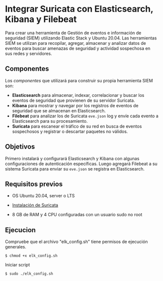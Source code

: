 # Integrar Suricata con Elasticsearch, Kibana y Filebeat

Para crear una herramienta de Gestión de eventos e información de seguridad (SIEM) utilizando Elastic Stack y Ubuntu 20.04. Las herramientas SIEM se utilizan para recopilar, agregar, almacenar y analizar datos de eventos para buscar amenazas de seguridad y actividad sospechosa en sus redes y servidores.

## Componentes 

Los *componentes* que utilizará para construir su propia herramienta SIEM son:

* **Elasticsearch** para almacenar, indexar, correlacionar y buscar los eventos de seguridad que provienen de su servidor Suricata.
* **Kibana** para mostrar y navegar por los registros de eventos de seguridad que se almacenan en Elasticsearch.
* **Filebeat** para analizar los de Suricata `eve.json` log y envíe cada evento a Elasticsearch para su procesamiento.
* **Suricata** para escanear el tráfico de su red en busca de eventos sospechosos y registrar o descartar paquetes no válidos.

## Objetivos

Primero instalará y configurará Elasticsearch y Kibana con algunas configuraciones de autenticación específicas. Luego agregará Filebeat a su sistema Suricata para enviar su `eve.json` se registra en Elasticsearch.

## Requisitos previos
* OS Ubuntu 20.04, server o LTS

* [Instalación de Suricata](../Suricata/README.md)

* 8 GB de RAM y 4 CPU configuradas con un usuario sudo no root

## Ejecucion

Compruebe que el archivo "elk_config.sh" tiene permisos de ejecución generales.
```
$ chmod +x elk_config.sh
```

Iniciar script
```
$ sudo ./elk_config.sh
```
